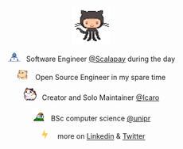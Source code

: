 <div align='center'>

<img src='octo.gif' width='15%'>

<img alt="GIF" src="working.gif" width="25" /> &nbsp; Software Engineer [@Scalapay](https://www.scalapay.com/) during the day<br>

<img src="cat.gif" width="20" />&nbsp;&nbsp;&nbsp; Open Source Engineer in my spare time <br>

<img src="cat_2.gif" width="25" />&nbsp;&nbsp; Creator and Solo Maintainer [@Icaro](https://github.com/icarolang)<br>

<img src="parrot.gif" width="25" /> &nbsp; BSc computer science [@unipr](https://www.unipr.it/en)<br>

&nbsp;&nbsp;<img src="lightning.gif" width="12" />&nbsp;&nbsp;&nbsp;&nbsp; more on [Linkedin](https://it.linkedin.com/in/lorenzogalafassi) & [Twitter](https://twitter.com/LGalaHere)<br>

</div>
